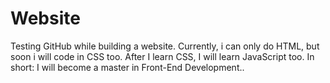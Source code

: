 # Website
 Testing GitHub while building a website.
 Currently, i can only do HTML, but soon i will code in CSS too.
 After I learn CSS, I will learn JavaScript too.
In short: I will become a master in Front-End Development..